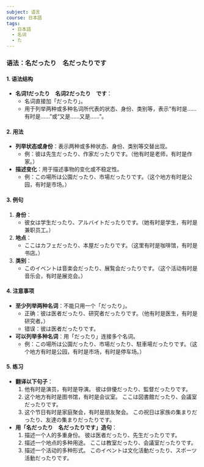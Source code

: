 ```yaml
---
subject: 语言
course: 日本語
tags:
  - 日本語
  - 名词
  - た
---
```


### 语法：名だったり　名だったりです

#### 1. **语法结构**
   - **名词1だったり　名词2だったり　です**：
     - 名词直接加「だったり」。
     - 用于列举两种或多种名词所代表的状态、身份、类别等，表示“有时是……有时是……”或“又是……又是……”。

#### 2. **用法**
   - **列举状态或身份**：表示两种或多种状态、身份、类别等交替出现。
     - 例：彼は先生だったり、作家だったりです。（他有时是老师，有时是作家。）
   - **描述变化**：用于描述事物的变化或不稳定性。
     - 例：この場所は公園だったり、市場だったりです。（这个地方有时是公园，有时是市场。）

#### 3. **例句**
   1. **身份**：
      - 彼女は学生だったり、アルバイトだったりです。（她有时是学生，有时是兼职员工。）
   2. **地点**：
      - ここはカフェだったり、本屋だったりです。（这里有时是咖啡馆，有时是书店。）
   3. **类别**：
      - このイベントは音楽会だったり、展覧会だったりです。（这个活动有时是音乐会，有时是展览会。）

#### 4. **注意事项**
   - **至少列举两种名词**：不能只用一个「だったり」。
     - 正确：彼は医者だったり、研究者だったりです。（他有时是医生，有时是研究者。）
     - 错误：彼は医者だったりです。
   - **可以列举多种名词**：用「だったり」连接多个名词。
     - 例：この場所は公園だったり、市場だったり、駐車場だったりです。（这个地方有时是公园，有时是市场，有时是停车场。）

#### 5. **练习**
   - **翻译以下句子**：
     1. 他有时是演员，有时是导演。
	     彼は俳優だったり、監督だったりです。
     2. 这个地方有时是图书馆，有时是会议室。
	     ここは図書館だったり、会議室だったりです。
     3. 这个节日有时是家庭聚会，有时是朋友聚会。
	     この祝日は家族の集まりだったり、友達の集まりだったりです。
   - **用「名だったり　名だったりです」造句**：
     1. 描述一个人的多重身份。
	     彼は医者だったり、先生だったりです。
     2. 描述一个地点的多种用途。
	     ここは教室だったり、会議室だったりです。
     3. 描述一个活动的多种形式。
	     このイベントは文化活動だったり、スポーツ活動だったりです。